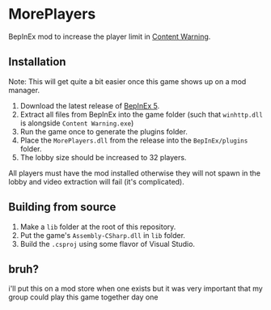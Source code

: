 # MorePlayers

BepInEx mod to increase the player limit in [Content Warning](https://store.steampowered.com/app/2881650/Content_Warning/).

## Installation

Note: This will get quite a bit easier once this game shows up on a mod manager.

1. Download the latest release of [BepInEx 5](https://github.com/BepInEx/BepInEx/releases).
2. Extract all files from BepInEx into the game folder (such that `winhttp.dll` is alongside `Content Warning.exe`)
3. Run the game once to generate the plugins folder.
4. Place the `MorePlayers.dll` from the release into the `BepInEx/plugins` folder.
5. The lobby size should be increased to 32 players.

All players must have the mod installed otherwise they will not spawn in the lobby and video extraction will fail (it's complicated).

## Building from source

1. Make a `lib` folder at the root of this repository.
2. Put the game's `Assembly-CSharp.dll` in `lib` folder.
3. Build the `.csproj` using some flavor of Visual Studio.

## bruh?

i'll put this on a mod store when one exists but it was very important that my group could play this game together day one